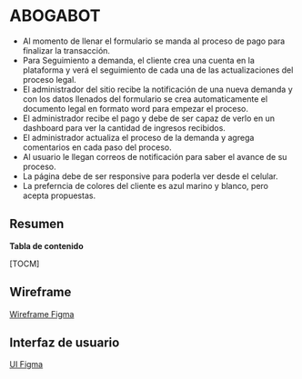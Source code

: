 # ABOGABOT

- Al momento de llenar el formulario se manda al proceso de pago para finalizar la transacción.
- Para Seguimiento a demanda, el cliente crea una cuenta en la plataforma y verá el seguimiento de cada una de las actualizaciones del proceso legal.
- El administrador del sitio recibe la notificación de una nueva demanda y con los datos llenados del formulario se crea automaticamente el documento legal en formato word para empezar el proceso.
- El administrador recibe el pago y debe de ser capaz de verlo en un dashboard para ver la cantidad de ingresos recibidos.
- El administrador actualiza el proceso de la demanda y agrega comentarios en cada paso del proceso.
- Al usuario le llegan correos de notificación para saber el avance de su proceso.
- La página debe de ser responsive para poderla ver desde el celular.
- La preferncia de colores del cliente es azul marino y blanco, pero acepta propuestas.

## Resumen

**Tabla de contenido**

[TOCM]

## Wireframe

[Wireframe Figma](https://www.figma.com/file/uqVdQuDVdkyRjKW7TQXZVB/abogabot?node-id=20%3A40)

## Interfaz de usuario
[UI Figma](https://www.figma.com/file/uqVdQuDVdkyRjKW7TQXZVB/abogabot?node-id=2%3A2)
